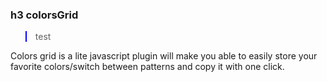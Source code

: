 <h3>h3 colorsGrid</h3>
<blockquote style="border-color:blue">test</blockquote>
Colors grid is a lite javascript plugin will make you able to easily store your favorite colors/switch between patterns and copy it with one click.
